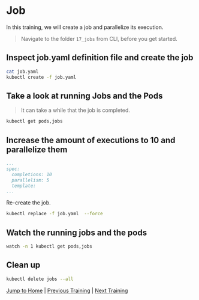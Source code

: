 # Job

In this training, we will create a job and parallelize its execution.

>Navigate to the folder `17_jobs` from CLI, before you get started. 

## Inspect  job.yaml definition file and create the job

```bash
cat job.yaml
kubectl create -f job.yaml
```

## Take a look at running Jobs and the Pods

>It can take a while that the job is completed.
```bash
kubectl get pods,jobs
```

## Increase the amount of executions to 10 and parallelize them

```yaml
...
spec:
  completions: 10
  parallelism: 5
  template:
...
```

Re-create the job.

```bash
kubectl replace -f job.yaml  --force
```

## Watch the running jobs and the pods

```bash
watch -n 1 kubectl get pods,jobs
```

## Clean up

```bash
kubectl delete jobs --all
```

[Jump to Home](../README.md) | [Previous Training](../16_daemonsets/README.md) | [Next Training](../18_cronjobs/README.md)